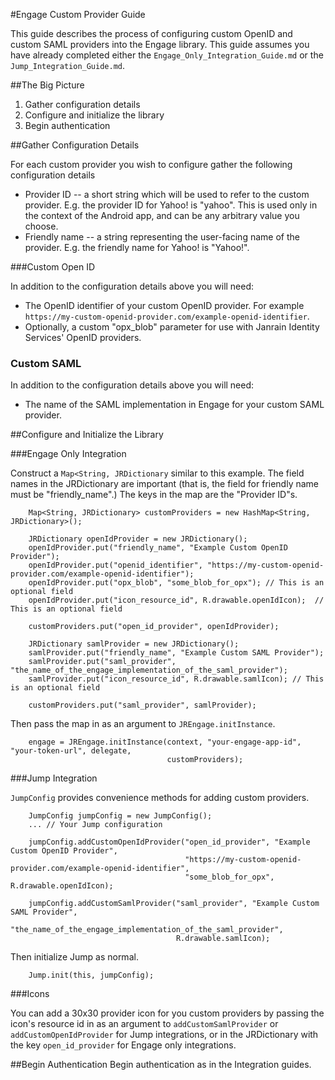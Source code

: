 #Engage Custom Provider Guide

This guide describes the process of configuring custom OpenID and custom SAML providers into the Engage
library. This guide assumes you have already completed either the `Engage_Only_Integration_Guide.md` or the
`Jump_Integration_Guide.md`.

##The Big Picture

1. Gather configuration details
2. Configure and initialize the library
3. Begin authentication

##Gather Configuration Details

For each custom provider you wish to configure gather the following configuration details

* Provider ID -- a short string which will be used to refer to the custom provider. E.g. the provider ID for
  Yahoo! is "yahoo". This is used only in the context of the Android app, and can be any arbitrary value you choose.
* Friendly name -- a string representing the user-facing name of the provider. E.g. the friendly name for
  Yahoo! is "Yahoo!".

###Custom Open ID

In addition to the configuration details above you will need:

* The OpenID identifier of your custom OpenID provider. For example
  `https://my-custom-openid-provider.com/example-openid-identifier`.
* Optionally, a custom "opx_blob" parameter for use with Janrain Identity Services' OpenID providers.

### Custom SAML

In addition to the configuration details above you will need:

* The name of the SAML implementation in Engage for your custom SAML provider.

##Configure and Initialize the Library

###Engage Only Integration

Construct a `Map<String, JRDictionary` similar to this example. The field names in the JRDictionary are
important (that is, the field for friendly name must be "friendly_name".) The keys in the map are the
"Provider ID"s.

        Map<String, JRDictionary> customProviders = new HashMap<String, JRDictionary>();

        JRDictionary openIdProvider = new JRDictionary();
        openIdProvider.put("friendly_name", "Example Custom OpenID Provider");
        openIdProvider.put("openid_identifier", "https://my-custom-openid-provider.com/example-openid-identifier");
        openIdProvider.put("opx_blob", "some_blob_for_opx"); // This is an optional field
        openIdProvider.put("icon_resource_id", R.drawable.openIdIcon);  // This is an optional field

        customProviders.put("open_id_provider", openIdProvider);

        JRDictionary samlProvider = new JRDictionary();
        samlProvider.put("friendly_name", "Example Custom SAML Provider");
        samlProvider.put("saml_provider", "the_name_of_the_engage_implementation_of_the_saml_provider");
        samlProvider.put("icon_resource_id", R.drawable.samlIcon); // This is an optional field

        customProviders.put("saml_provider", samlProvider);

Then pass the map in as an argument to `JREngage.initInstance`.

        engage = JREngage.initInstance(context, "your-engage-app-id", "your-token-url", delegate,
                                       customProviders);

###Jump Integration

`JumpConfig` provides convenience methods for adding custom providers.

        JumpConfig jumpConfig = new JumpConfig();
        ... // Your Jump configuration

        jumpConfig.addCustomOpenIdProvider("open_id_provider", "Example Custom OpenID Provider",
                                           "https://my-custom-openid-provider.com/example-openid-identifier",
                                           "some_blob_for_opx", R.drawable.openIdIcon);

        jumpConfig.addCustomSamlProvider("saml_provider", "Example Custom SAML Provider",
                                         "the_name_of_the_engage_implementation_of_the_saml_provider",
                                         R.drawable.samlIcon);

Then initialize Jump as normal.

        Jump.init(this, jumpConfig);

###Icons

You can add a 30x30 provider icon for you custom providers by passing the icon's resource id in as an
argument to `addCustomSamlProvider` or `addCustomOpenIdProvider` for Jump integrations, or in the JRDictionary
with the key `open_id_provider` for Engage only integrations.

##Begin Authentication
Begin authentication as in the Integration guides.
